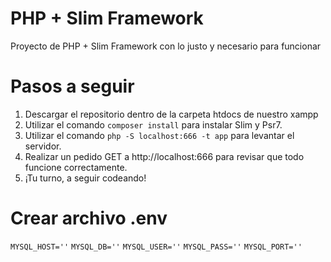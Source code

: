 # PHP + Slim Framework

Proyecto de PHP + Slim Framework con lo justo y necesario para funcionar

# Pasos a seguir

1. Descargar el repositorio dentro de la carpeta htdocs de nuestro xampp
2. Utilizar el comando ``composer install`` para instalar Slim y Psr7.
3. Utilizar el comando ``php -S localhost:666 -t app`` para levantar el servidor.
4. Realizar un pedido GET a http://localhost:666 para revisar que todo funcione correctamente.
5. ¡Tu turno, a seguir codeando! 

# Crear archivo .env

``MYSQL_HOST=''``
``MYSQL_DB=''``
``MYSQL_USER=''``
``MYSQL_PASS=''``
``MYSQL_PORT=''``